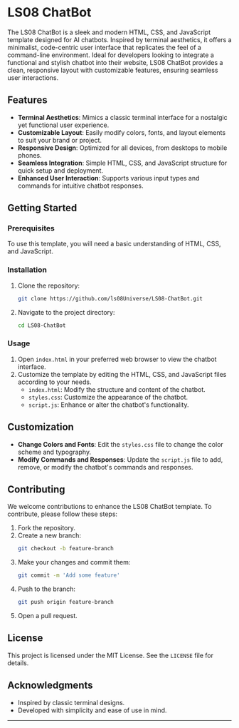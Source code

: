 # LS08 ChatBot

The LS08 ChatBot is a sleek and modern HTML, CSS, and JavaScript template designed for AI chatbots. Inspired by terminal aesthetics, it offers a minimalist, code-centric user interface that replicates the feel of a command-line environment. Ideal for developers looking to integrate a functional and stylish chatbot into their website, LS08 ChatBot provides a clean, responsive layout with customizable features, ensuring seamless user interactions.

## Features

- **Terminal Aesthetics**: Mimics a classic terminal interface for a nostalgic yet functional user experience.
- **Customizable Layout**: Easily modify colors, fonts, and layout elements to suit your brand or project.
- **Responsive Design**: Optimized for all devices, from desktops to mobile phones.
- **Seamless Integration**: Simple HTML, CSS, and JavaScript structure for quick setup and deployment.
- **Enhanced User Interaction**: Supports various input types and commands for intuitive chatbot responses.

## Getting Started

### Prerequisites

To use this template, you will need a basic understanding of HTML, CSS, and JavaScript.

### Installation

1. Clone the repository:
    ```bash
    git clone https://github.com/ls08Universe/LS08-ChatBot.git
    ```
2. Navigate to the project directory:
    ```bash
    cd LS08-ChatBot
    ```

### Usage

1. Open `index.html` in your preferred web browser to view the chatbot interface.
2. Customize the template by editing the HTML, CSS, and JavaScript files according to your needs.
    - `index.html`: Modify the structure and content of the chatbot.
    - `styles.css`: Customize the appearance of the chatbot.
    - `script.js`: Enhance or alter the chatbot's functionality.

## Customization

- **Change Colors and Fonts**: Edit the `styles.css` file to change the color scheme and typography.
- **Modify Commands and Responses**: Update the `script.js` file to add, remove, or modify the chatbot's commands and responses.

## Contributing

We welcome contributions to enhance the LS08 ChatBot template. To contribute, please follow these steps:

1. Fork the repository.
2. Create a new branch:
    ```bash
    git checkout -b feature-branch
    ```
3. Make your changes and commit them:
    ```bash
    git commit -m 'Add some feature'
    ```
4. Push to the branch:
    ```bash
    git push origin feature-branch
    ```
5. Open a pull request.

## License

This project is licensed under the MIT License. See the `LICENSE` file for details.

## Acknowledgments

- Inspired by classic terminal designs.
- Developed with simplicity and ease of use in mind.

---
